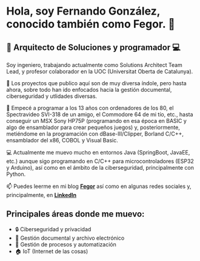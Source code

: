 # Hola, soy Fernando González, conocido también como Fegor.  👋


## 💾 Arquitecto de Soluciones y programador 💻

Soy ingeniero, trabajando actualmente como Solutions Architect Team Lead, y profesor colaborador en la UOC (Universitat Oberta de Catalunya).

🔭 Los proyectos que publico aquí son de muy diversa índole, pero hasta ahora, sobre todo han ido enfocados hacia la gestión documental, ciberseguridad y utlidades diversas.

🌱 Empecé a programar a los 13 años con ordenadores de los 80, el Spectravideo SVI-318 de un amigo, el Commodore 64 de mi tío, etc., hasta conseguir un MSX Sony HP75P (programando en esa época en BASIC y algo de ensamblador para crear pequeños juegos) y, posteriormente, metiéndome en la programación con dBase-III/Clipper, Borland C/C++, ensamblador del x86, COBOL y Visual Basic.

💻 Actualmente me muevo mucho en entornos Java (SpringBoot, JavaEE, etc.) aunque sigo programando en C/C++ para microcontroladores (ESP32 y Arduino), así como en el ámbito de la ciberseguridad, principalmente con Python.

📫 Puedes leerme en mi blog [**Fegor**](https://www.fegor.com/) así como en algunas redes sociales y, principalmente, en [**LinkedIn**](https://www.linkedin.com/in/fegor/)

## Principales áreas donde me muevo:

- 🔒 Ciberseguridad y privacidad
- 📂 Gestión documental y archivo electrónico
- 🚀 Gestión de procesos y automatización
- 🏠 IoT (Internet de las cosas)


<!--
**fegorama/fegorama** is a ✨ _special_ ✨ repository because its `README.md` (this file) appears on your GitHub profile.

Here are some ideas to get you started:

- 🔭 I’m currently working on ...
- 🌱 I’m currently learning ...
- 👯 I’m looking to collaborate on ...
- 🤔 I’m looking for help with ...
- 💬 Ask me about ...
- 📫 How to reach me: ...
- 😄 Pronouns: ...
- ⚡ Fun fact: ...
-->
